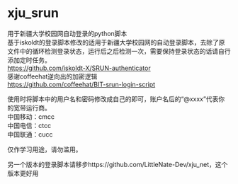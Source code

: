 # xju_srun
用于新疆大学校园网自动登录的python脚本<br />
基于iskoldt的登录脚本修改的适用于新疆大学校园网的自动登录脚本，去除了原文件中的循环检测登录状态，运行后之后检测一次，需要保持登录状态的话请自行添加定时任务。<br />
https://github.com/iskoldt-X/SRUN-authenticator<br />
感谢coffeehat逆向出的加密逻辑<br />
https://github.com/coffeehat/BIT-srun-login-script<br />

使用时将脚本中的用户名和密码修改成自己的即可，账户名后的“@xxxx”代表你的宽带运行商。<br />
中国移动：cmcc<br />
中国电信：ctcc<br />
中国联通：cucc<br />

仅作学习用途，请勿滥用。

另一个版本的登录脚本请移步https://github.com/LittleNate-Dev/xju_net，这个版本更好用<br />

